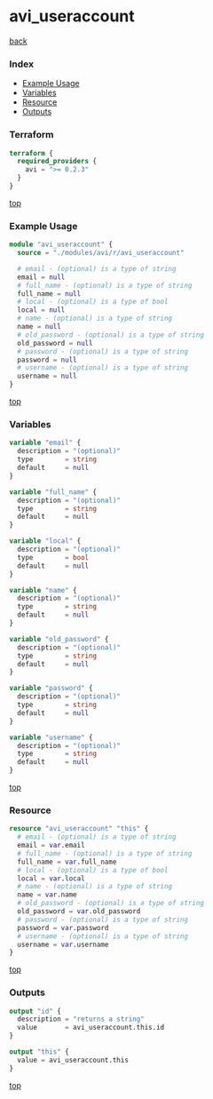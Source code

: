 # avi_useraccount

[back](../avi.md)

### Index

- [Example Usage](#example-usage)
- [Variables](#variables)
- [Resource](#resource)
- [Outputs](#outputs)

### Terraform

```terraform
terraform {
  required_providers {
    avi = ">= 0.2.3"
  }
}
```

[top](#index)

### Example Usage

```terraform
module "avi_useraccount" {
  source = "./modules/avi/r/avi_useraccount"

  # email - (optional) is a type of string
  email = null
  # full_name - (optional) is a type of string
  full_name = null
  # local - (optional) is a type of bool
  local = null
  # name - (optional) is a type of string
  name = null
  # old_password - (optional) is a type of string
  old_password = null
  # password - (optional) is a type of string
  password = null
  # username - (optional) is a type of string
  username = null
}
```

[top](#index)

### Variables

```terraform
variable "email" {
  description = "(optional)"
  type        = string
  default     = null
}

variable "full_name" {
  description = "(optional)"
  type        = string
  default     = null
}

variable "local" {
  description = "(optional)"
  type        = bool
  default     = null
}

variable "name" {
  description = "(optional)"
  type        = string
  default     = null
}

variable "old_password" {
  description = "(optional)"
  type        = string
  default     = null
}

variable "password" {
  description = "(optional)"
  type        = string
  default     = null
}

variable "username" {
  description = "(optional)"
  type        = string
  default     = null
}
```

[top](#index)

### Resource

```terraform
resource "avi_useraccount" "this" {
  # email - (optional) is a type of string
  email = var.email
  # full_name - (optional) is a type of string
  full_name = var.full_name
  # local - (optional) is a type of bool
  local = var.local
  # name - (optional) is a type of string
  name = var.name
  # old_password - (optional) is a type of string
  old_password = var.old_password
  # password - (optional) is a type of string
  password = var.password
  # username - (optional) is a type of string
  username = var.username
}
```

[top](#index)

### Outputs

```terraform
output "id" {
  description = "returns a string"
  value       = avi_useraccount.this.id
}

output "this" {
  value = avi_useraccount.this
}
```

[top](#index)